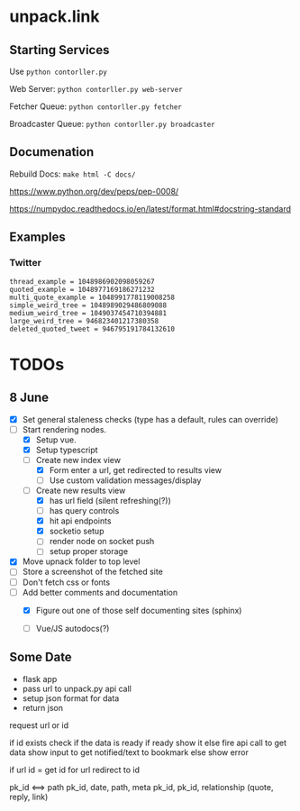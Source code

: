 # unpack.link

## Starting Services

Use `python contorller.py`

Web Server: `python contorller.py web-server`

Fetcher Queue: `python contorller.py fetcher`

Broadcaster Queue: `python contorller.py broadcaster`

## Documenation

Rebuild Docs: `make html -C docs/`

https://www.python.org/dev/peps/pep-0008/

https://numpydoc.readthedocs.io/en/latest/format.html#docstring-standard

## Examples
### Twitter
```
thread_example = 1048986902098059267
quoted_example = 1048977169186271232
multi_quote_example = 1048991778119008258
simple_weird_tree = 1048989029486809088
medium_weird_tree = 1049037454710394881
large_weird_tree = 946823401217380358
deleted_quoted_tweet = 946795191784132610
```

# TODOs

## 8 June
- [x] Set general staleness checks (type has a default, rules can override)
- [ ] Start rendering nodes.
    - [x] Setup vue.
    - [x] Setup typescript
    - [ ] Create new index view
        - [x] Form enter a url, get redirected to results view
        - [ ] Use custom validation messages/display
    - [ ] Create new results view
        - [x] has url field (silent refreshing(?))
        - [ ] has query controls
        - [x] hit api endpoints
        - [x] socketio setup
        - [ ] render node on socket push
        - [ ] setup proper storage
- [x] Move upnack folder to top level
- [ ] Store a screenshot of the fetched site
- [ ] Don't fetch css or fonts
- [ ] Add better comments and documentation
    - [x] Figure out one of those self documenting sites (sphinx)
    - [ ] Vue/JS autodocs(?)


## Some Date
- flask app
- pass url to unpack.py api call
- setup json format for data
- return json


request url or id

if id exists
    check if the data is ready
    if ready
        show it
    else
        fire api call to get data
        show input to get notified/text to bookmark
else
    show error

if url
    id = get id for url
    redirect to id

pk_id <==> path
pk_id, date, path, meta
pk_id, pk_id, relationship (quote, reply, link)
